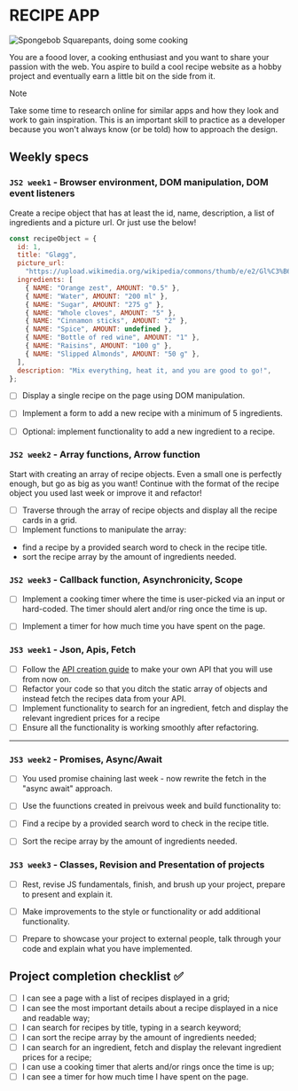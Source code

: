 
# RECIPE APP

![Spongebob Squarepants, doing some cooking](https://media.giphy.com/media/N23cG6apipMmQ/giphy.gif)

You are a foood lover, a cooking enthusiast and you want to share your passion with the web. You aspire to build a cool recipe website as a hobby project and eventually earn a little bit on the side from it.

> [!NOTE]
> Take some time to research online for similar apps and how they look and work to gain inspiration. This is an important skill to practice as a developer because you won't always know (or be told) how to approach the design.

## Weekly specs

### `JS2 week1` - Browser environment, DOM manipulation, DOM event listeners

Create a recipe object that has at least the id, name, description, a list of ingredients and a picture url.
Or just use the below!

```js
const recipeObject = {
  id: 1,
  title: "Gløgg",
  picture_url:
    "https://upload.wikimedia.org/wikipedia/commons/thumb/e/e2/Gl%C3%B6gg_kastrull.JPG/800px-Gl%C3%B6gg_kastrull.JPG",
  ingredients: [
    { NAME: "Orange zest", AMOUNT: "0.5" },
    { NAME: "Water", AMOUNT: "200 ml" },
    { NAME: "Sugar", AMOUNT: "275 g" },
    { NAME: "Whole cloves", AMOUNT: "5" },
    { NAME: "Cinnamon sticks", AMOUNT: "2" },
    { NAME: "Spice", AMOUNT: undefined },
    { NAME: "Bottle of red wine", AMOUNT: "1" },
    { NAME: "Raisins", AMOUNT: "100 g" },
    { NAME: "Slipped Almonds", AMOUNT: "50 g" },
  ],
  description: "Mix everything, heat it, and you are good to go!",
};
```

- [ ] Display a single recipe on the page using DOM manipulation.
- [ ] Implement a form to add a new recipe with a minimum of 5 ingredients.
- [ ] Optional: implement functionality to add a new ingredient to a recipe.



### `JS2 week2` - Array functions, Arrow function

Start with creating an array of recipe objects. Even a small one is perfectly enough, but go as big as you want!
Continue with the format of the recipe object you used last week or improve it and refactor!

- [ ] Traverse through the array of recipe objects and display all the recipe cards in a grid.
- [ ] Implement functions to manipulate the array:
- find a recipe by a provided search word to check in the recipe title.
- sort the recipe array by the amount of ingredients needed.



### `JS2 week3` - Callback function, Asynchronicity, Scope

- [ ] Implement a cooking timer where the time is user-picked via an input or hard-coded. The timer should alert and/or ring once the time is up.
- [ ] Implement a timer for how much time you have spent on the page.


### `JS3 week1` - Json, Apis, Fetch

- [ ] Follow the [API creation guide](/homework-projects/guides/making-your-API-guide.md) to make your own API that you will use from now on.
- [ ] Refactor your code so that you ditch the static array of objects and instead fetch the recipes data from your API.
- [ ] Implement functionality to search for an ingredient, fetch and display the relevant ingredient prices for a recipe
- [ ] Ensure all the functionality is working smoothly after refactoring.

---

### `JS3 week2` - Promises, Async/Await

- [ ] You used promise chaining last week - now rewrite the fetch in the "async await" approach.
- [ ] Use the fuunctions created in preivous week and build functionality to:
- [ ] Find a recipe by a provided search word to check in the recipe title.
- [ ] Sort the recipe array by the amount of ingredients needed.


### `JS3 week3` - Classes, Revision and Presentation of projects

- [ ] Rest, revise JS fundamentals, finish, and brush up your project, prepare to present and explain it.
- [ ] Make improvements to the style or functionality or add additional functionality.
- [ ] Prepare to showcase your project to external people, talk through your code and explain what you have implemented.



## Project completion checklist ✅

- [ ] I can see a page with a list of recipes displayed in a grid;
- [ ] I can see the most important details about a recipe displayed in a nice and readable way;
- [ ] I can search for recipes by title, typing in a search keyword;
- [ ] I can sort the recipe array by the amount of ingredients needed;
- [ ] I can search for an ingredient, fetch and display the relevant ingredient prices for a recipe;
- [ ] I can use a cooking timer that alerts and/or rings once the time is up;
- [ ] I can see a timer for how much time I have spent on the page.
